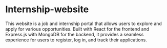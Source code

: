 # Internship-website
This website is a job and internship portal that allows users to explore and apply for various opportunities. Built with React for the frontend and Express.js with MongoDB for the backend, it provides a seamless experience for users to register, log in, and track their applications.

